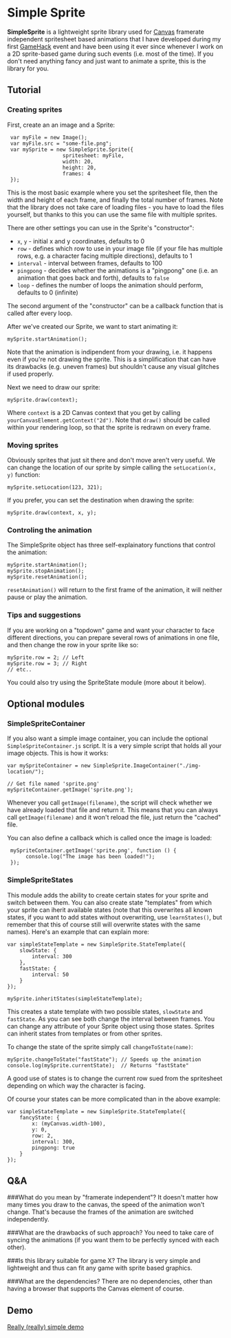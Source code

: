 Simple Sprite
=============

**SimpleSprite** is a lightweight sprite library used for [Canvas](http://en.wikipedia.org/wiki/Canvas_element) 
framerate independent spritesheet based animations that I have developed during my first 
[GameHack](http://gamehack.co.uk/) event and have been using it ever since whenever I work on a 2D sprite-based 
game during such events (i.e. most of the time). If you don't need anything fancy and just want to animate a 
sprite, this is the library for you.

Tutorial
--------
### Creating sprites
First, create an an image and a Sprite:

     var myFile = new Image();
     var myFile.src = "some-file.png";
     var mySprite = new SimpleSprite.Sprite({
                      spritesheet: myFile, 
                      width: 20, 
                      height: 20, 
                      frames: 4
     });

This is the most basic example where you set the spritesheet file, then the width and height of each 
frame, and finally the total number of frames. Note that the library does not take care of loading 
files - you have to load the files yourself, but thanks to this you can use the same file with multiple 
sprites.

There are other settings you can use in the Sprite's "constructor":

* `x`, `y` - initial x and y coordinates, defaults to 0
* `row` - defines which row to use in your image file (if your file has multiple rows, e.g. a character 
facing multiple directions), defaults to 1
* `interval` - interval between frames, defaults to 100
* `pingpong` - decides whether the animations is a "pingpong" one (i.e. an animation that goes back and 
forth), defaults to `false`
* `loop` - defines the number of loops the animation should perform, defaults to 0 (infinite)

The second argument of the "constructor" can be a callback function that is called after every loop.

After we've created our Sprite, we want to start animating it:
    
    mySprite.startAnimation();
    
Note that the animation is indipendent from your drawing, i.e. it happens even if you're not drawing the 
sprite. This is a simplification that can have its drawbacks (e.g. uneven frames) but shouldn't cause any 
visual glitches if used properly.

Next we need to draw our sprite:

    mySprite.draw(context);
    
Where `context` is a 2D Canvas context that you get by calling `yourCanvasElement.getContext("2d")`. Note 
that `draw()` should be called within your rendering loop, so that the sprite is redrawn on every frame.

### Moving sprites
Obviously sprites that just sit there and don't move aren't very useful. We can change the location of our 
sprite by simple calling the `setLocation(x, y)` function:

    mySprite.setLocation(123, 321);

If you prefer, you can set the destination when drawing the sprite:

    mySprite.draw(context, x, y);
    
### Controling the animation
The SimpleSprite object has three self-explainatory functions that control the animation:

    mySprite.startAnimation();
    mySprite.stopAnimation();
    mySprite.resetAnimation();
    
`resetAnimation()` will return to the first frame of the animation, it will neither pause or play the animation.

### Tips and suggestions
If you are working on a "topdown" game and want your character to face different directions, you can prepare 
several rows of animations in one file, and then change the row in your sprite like so:

    mySprite.row = 2; // Left
    mySprite.row = 3; // Right
    // etc..

You could also try using the SpriteState module (more about it below).

Optional modules
----------------
### SimpleSpriteContainer
If you also want a simple image container, you can include the optional `SimpleSpriteContainer.js` script. It is a 
very simple script that holds all your image objects. This is how it works:

    var mySpriteContainer = new SimpleSprite.ImageContainer("./img-location/");
    
    // Get file named 'sprite.png'
    mySpriteContainer.getImage('sprite.png');
    
Whenever you call `getImage(filename)`, the script will check whether we have already loaded that file and return it. 
This means that you can always call `getImage(filename)` and it won't reload the file, just return the "cached" file.

You can also define a callback which is called once the image is loaded:

     mySpriteContainer.getImage('sprite.png', function () {
          console.log("The image has been loaded!");
     });

### SimpleSpriteStates
This module adds the ability to create certain states for your sprite and switch between them. You can also create state
"templates" from which your sprite can iherit available states (note that this overwrites all known states, if you want 
to add states without overwriting, use `learnStates()`, but remember that this of course still will overwrite states with 
the same names). Here's an example that can explain more:

    var simpleStateTemplate = new SimpleSprite.StateTemplate({
        slowState: {
            interval: 300
        },
        fastState: {
            interval: 50
        }
    });

    mySprite.inheritStates(simpleStateTemplate);

This creates a state template with two possible states, `slowState` and `fastState`. As you can see both change the 
interval between frames. You can change any attribute of your Sprite object using those states. Sprites can inherit 
states from templates or from other sprites.

To change the state of the sprite simply call `changeToState(name)`:

    mySprite.changeToState("fastState"); // Speeds up the animation
    console.log(mySprite.currentState);  // Returns "fastState"

A good use of states is to change the current row sued from the spritesheet depending on which way the character is 
facing.

Of course your states can be more complicated than in the above example:

    var simpleStateTemplate = new SimpleSprite.StateTemplate({
        fancyState: {
            x: (myCanvas.width-100),
            y: 0,
            row: 2,
            interval: 300,
            pingpong: true
        }
    });

Q&A
---
###What do you mean by "framerate independent"?
It doesn't matter how many times you draw to the canvas, the speed of the animation won't change. That's because the 
frames of the animation are switched independently.

###What are the drawbacks of such approach?
You need to take care of syncing the animations (if you want them to be perfectly synced with each other).

###Is this library suitable for game X?
The library is very simple and lightweight and thus can fit any game with sprite based graphics.

###What are the dependencies?
There are no dependencies, other than having a browser that supports the Canvas element of course.

Demo
----
[Really (really) simple demo](http://htmlpreview.github.com/?http://github.com/MaciekBaron/simple-sprite/blob/master/example/index.html)
